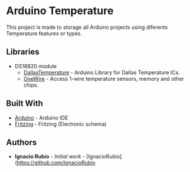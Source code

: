 # Arduino Temperature

This project is made to storage all Arduino projects using diferents Temperature features or types.

## Libraries

- DS18B20 module
  * [DallasTemperature](http://www.arduinolibraries.info/libraries/dallas-temperature) - Arduino Library for Dallas Temperature ICs.
  * [OneWire](http://www.arduinolibraries.info/libraries/one-wire) - Access 1-wire temperature sensors, memory and other chips.


## Built With

* [Arduino](https://www.arduino.cc/en/Main/Software/) - Arduino IDE
* [Fritzing](http://fritzing.org/download/) - Fritzing (Electronic schema)


## Authors

* **Ignacio Rubio** - *Initial work* - [IgnacioRubio](https://github.com/IgnacioRubio
